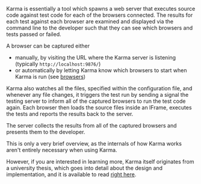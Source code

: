 Karma is essentially a tool which spawns a web server that executes source code against test code for each of the browsers connected.
The results for each test against each browser are examined and displayed via the command line to the developer
such that they can see which browsers and tests passed or failed.

A browser can be captured either
- manually, by visiting the URL where the Karma server is listening (typically `http://localhost:9876/`)
- or automatically by letting Karma know which browsers to start when Karma is run (see <a href="../config/browsers.html">browsers</a>)

Karma also watches all the files, specified within the configuration file, and whenever any file changes, it triggers the test run by
sending a signal the testing server to inform all of the captured browsers to run the test code again.
Each browser then loads the source files inside an IFrame, executes the tests and reports the results back to the server.

The server collects the results from all of the captured browsers and presents them to the developer.

This is only a very brief overview, as the internals of how Karma works aren't entirely necessary when using Karma.

However, if you are interested in learning more, Karma itself originates from a university thesis, which goes into detail about the design
and implementation, and it is available to read [right here].

[right here]: https://github.com/karma-runner/karma/raw/master/thesis.pdf
[browsers]: ../config/browsers.html
